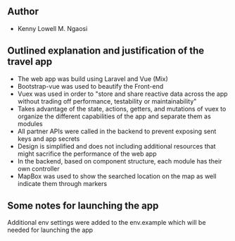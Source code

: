 ## Author
* Kenny Lowell M. Ngaosi
## Outlined explanation and justification of the travel app
* The web app was build using Laravel and Vue (Mix)
* Bootstrap-vue was used to beautify the Front-end
* Vuex was used in order to "store and share reactive data across the app without trading off performance, testability or maintainability"
* Takes advantage of the state, actions, getters, and mutations of vuex to organize the different capabilities of the app and separate them as modules
* All partner APIs were called in the backend to prevent exposing sent keys and app secrets
* Design is simplified and does not including additional resources that might sacrifice the performance of the web app
* In the backend, based on component structure, each module has their own controller
* MapBox was used to show the searched location on the map as well indicate them through markers

## Some notes for launching the app
Additional env settings were added to the env.example which will be needed for launching the app
